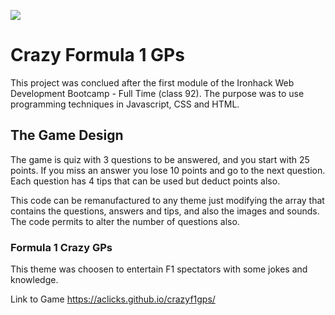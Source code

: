 ![](http://https://i.imgur.com/1QgrNNw.png)
# Crazy Formula 1 GPs

This project was conclued after the first module of the Ironhack Web Development Bootcamp - Full Time (class 92).
The purpose was to use programming techniques in Javascript, CSS and HTML.

## The Game Design

The game is quiz with 3 questions to be answered, and you start with 25 points.
If you miss an answer you lose 10 points and go to the next question.
Each question has 4 tips that can be used but deduct points also.

This code can be remanufactured to any theme just modifying the array that contains the questions, answers and tips, and also the images and sounds.
The code permits to alter the number of questions also.

### Formula 1 Crazy GPs

This theme was choosen to entertain F1 spectators with some jokes and knowledge.

Link to Game
https://aclicks.github.io/crazyf1gps/
